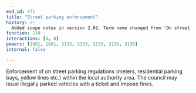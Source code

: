 ```yaml
---
esd_id: 471
title: "Street parking enforcement"
history: >-
  Added scope notes in version 2.02. Term name changed from 'On street parking enforcement - parking fines' to 'Roads - street parking - fines' in version 3.00. Term name changed from 'Roads - street parking - fines' to 'Roads - street parking - enforcement' and scope notes updated in version 3.02. name changed to 'Street parking enforcement' in version 4.00.
function: 110
interactions: [4, 8]
powers: [1981, 1981, 3133, 3133, 3133, 3136, 3136]
internal: false

---
```


Enforcement of on street parking regulations (meters, residential parking bays, yellow lines etc.) within the local authority area.  The council may issue illegally parked vehicles with a ticket and impose fines.

